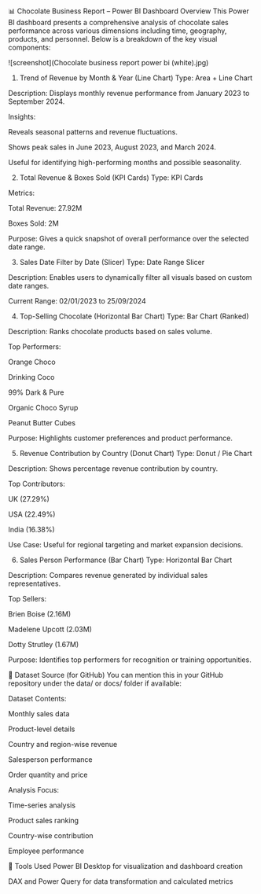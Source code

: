 📊 Chocolate Business Report – Power BI Dashboard Overview
This Power BI dashboard presents a comprehensive analysis of chocolate sales performance across various dimensions including time, geography, products, and personnel. Below is a breakdown of the key visual components:

![screenshot](Chocolate business report power bi (white).jpg)

1. Trend of Revenue by Month & Year (Line Chart)
Type: Area + Line Chart

Description: Displays monthly revenue performance from January 2023 to September 2024.

Insights:

Reveals seasonal patterns and revenue fluctuations.

Shows peak sales in June 2023, August 2023, and March 2024.

Useful for identifying high-performing months and possible seasonality.

2. Total Revenue & Boxes Sold (KPI Cards)
Type: KPI Cards

Metrics:

Total Revenue: 27.92M

Boxes Sold: 2M

Purpose: Gives a quick snapshot of overall performance over the selected date range.

3. Sales Date Filter by Date (Slicer)
Type: Date Range Slicer

Description: Enables users to dynamically filter all visuals based on custom date ranges.

Current Range: 02/01/2023 to 25/09/2024

4. Top-Selling Chocolate (Horizontal Bar Chart)
Type: Bar Chart (Ranked)

Description: Ranks chocolate products based on sales volume.

Top Performers:

Orange Choco

Drinking Coco

99% Dark & Pure

Organic Choco Syrup

Peanut Butter Cubes

Purpose: Highlights customer preferences and product performance.

5. Revenue Contribution by Country (Donut Chart)
Type: Donut / Pie Chart

Description: Shows percentage revenue contribution by country.

Top Contributors:

UK (27.29%)

USA (22.49%)

India (16.38%)

Use Case: Useful for regional targeting and market expansion decisions.

6. Sales Person Performance (Bar Chart)
Type: Horizontal Bar Chart

Description: Compares revenue generated by individual sales representatives.

Top Sellers:

Brien Boise (2.16M)

Madelene Upcott (2.03M)

Dotty Strutley (1.67M)

Purpose: Identifies top performers for recognition or training opportunities.

💾 Dataset Source (for GitHub)
You can mention this in your GitHub repository under the data/ or docs/ folder if available:

Dataset Contents:

Monthly sales data

Product-level details

Country and region-wise revenue

Salesperson performance

Order quantity and price

Analysis Focus:

Time-series analysis

Product sales ranking

Country-wise contribution

Employee performance

🧠 Tools Used
Power BI Desktop for visualization and dashboard creation

DAX and Power Query for data transformation and calculated metrics
